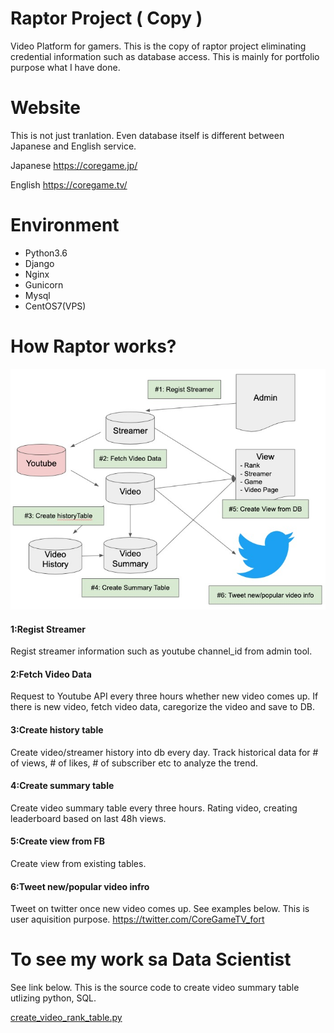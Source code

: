 # Raptor Project ( Copy ) 
Video Platform for gamers. This is the copy of raptor project eliminating credential information such as database access. This is mainly for portfolio purpose what I have done.

# Website
This is not just tranlation. Even database itself is different between Japanese and English service.

Japanese
https://coregame.jp/

English
https://coregame.tv/

# Environment

* Python3.6
* Django
* Nginx
* Gunicorn
* Mysql
* CentOS7(VPS)

# How Raptor works? 
![Raptor](how-raptor-works.jpg)

#### 1:Regist Streamer
Regist streamer information such as youtube channel_id from admin tool.  

#### 2:Fetch Video Data
Request to Youtube API every three hours whether new video comes up. If there is new video, fetch video data, caregorize the video and save to DB.  

#### 3:Create history table
Create video/streamer history into db every day. Track historical data for # of views, # of likes, # of subscriber etc to analyze the trend.  

#### 4:Create summary table
Create video summary table every three hours. Rating video, creating leaderboard based on last 48h views. 

#### 5:Create view from FB
Create view from existing tables. 

#### 6:Tweet new/popular video infro
Tweet on twitter once new video comes up. See examples below. This is user aquisition purpose. 
https://twitter.com/CoreGameTV_fort

# To see my work sa Data Scientist

See link below. This is the source code to create video summary table utlizing python, SQL. 

[create_video_rank_table.py](https://github.com/k-ysu/raptor-public/blob/master/raptor/streamer/management/commands/create_video_rank_table.py)
